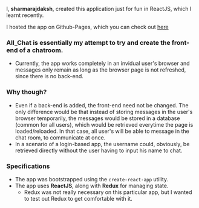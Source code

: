 I, **sharmarajdaksh**, created this application just for fun in ReactJS, which I learnt recently.

I hosted the app on Github-Pages, which you can check out [here](https://sharmarajdaksh.github.io/all_chat/)

### All_Chat is essentially my attempt to try and create the front-end of a chatroom.
* Currently, the app works completely in an invidual user's browser and messages only remain as long as the browser page is not refreshed, since there is no back-end.

### Why though?
* Even if a back-end is added, the front-end need not be changed. The only difference would be that instead of storing messages in the user's browser temporarily, the messages would be stored in a database (common for all users), which would be retrieved everytime the page is loaded/reloaded. In that case, all user's will be able to message in the chat room, to communicate at once.
* In a scenario of a login-based app, the username could, obviously, be retrieved directly without the user having to input his name to chat.

### Specifications
* The app was bootstrapped using the `create-react-app` utility.
* The app uses **ReactJS**, along with **Redux** for managing state.
  * Redux was not really necessary on this particular app, but I wanted to test out Redux to get comfortable with it.
